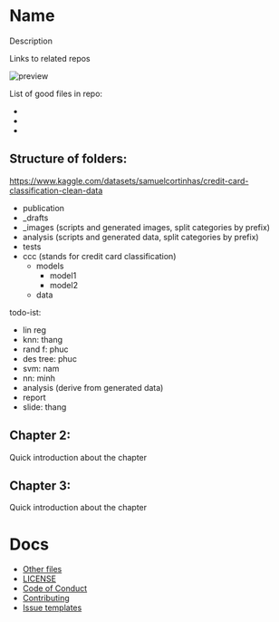 # Name
Description

Links to related repos

![preview](https://github.com/htnminh/python-template/blob/main/docs/preview.png)

List of good files in repo:
- []()
- []()
- []()

## Structure of folders:
https://www.kaggle.com/datasets/samuelcortinhas/credit-card-classification-clean-data

- publication
- _drafts
- _images (scripts and generated images, split categories by prefix)
- analysis (scripts and generated data, split categories by prefix)
- tests
- ccc (stands for credit card classification)
  - models
    - model1
    - model2
  - data

todo-ist:
- lin reg
- knn: thang
- rand f: phuc
- des tree: phuc
- svm: nam
- nn: minh
- analysis (derive from generated data)
- report
- slide: thang
  
## Chapter 2:
Quick introduction about the chapter
## Chapter 3:
Quick introduction about the chapter

# Docs
- [Other files]()
- [LICENSE]()
- [Code of Conduct]()
- [Contributing]()
- [Issue templates]()
